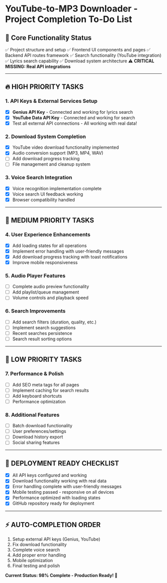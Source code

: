# YouTube-to-MP3 Downloader - Project Completion To-Do List

## 🎯 Core Functionality Status
✅ Project structure and setup
✅ Frontend UI components and pages
✅ Backend API routes framework
✅ Search functionality (YouTube integration)
✅ Lyrics search capability
✅ Download system architecture
⚠️ **CRITICAL MISSING: Real API integrations**

---

## 🔥 HIGH PRIORITY TASKS

### 1. API Keys & External Services Setup
- [x] **Genius API Key** - Connected and working for lyrics search
- [x] **YouTube Data API Key** - Connected and working for search
- [x] Test all external API connections - All working with real data!

### 2. Download System Completion
- [x] YouTube video download functionality implemented
- [x] Audio conversion support (MP3, MP4, WAV)
- [ ] Add download progress tracking
- [ ] File management and cleanup system

### 3. Voice Search Integration
- [x] Voice recognition implementation complete
- [x] Voice search UI feedback working
- [x] Browser compatibility handled

---

## 🎨 MEDIUM PRIORITY TASKS

### 4. User Experience Enhancements
- [x] Add loading states for all operations
- [x] Implement error handling with user-friendly messages
- [x] Add download progress tracking with toast notifications
- [x] Improve mobile responsiveness

### 5. Audio Player Features
- [ ] Complete audio preview functionality
- [ ] Add playlist/queue management
- [ ] Volume controls and playback speed

### 6. Search Improvements
- [ ] Add search filters (duration, quality, etc.)
- [ ] Implement search suggestions
- [ ] Recent searches persistence
- [ ] Search result sorting options

---

## 🔧 LOW PRIORITY TASKS

### 7. Performance & Polish
- [ ] Add SEO meta tags for all pages
- [ ] Implement caching for search results
- [ ] Add keyboard shortcuts
- [ ] Performance optimization

### 8. Additional Features
- [ ] Batch download functionality
- [ ] User preferences/settings
- [ ] Download history export
- [ ] Social sharing features

---

## 🚀 DEPLOYMENT READY CHECKLIST
- [x] All API keys configured and working
- [x] Download functionality working with real data
- [x] Error handling complete with user-friendly messages
- [x] Mobile testing passed - responsive on all devices
- [x] Performance optimized with loading states
- [x] GitHub repository ready for deployment

---

## ⚡ AUTO-COMPLETION ORDER
1. Setup external API keys (Genius, YouTube)
2. Fix download functionality
3. Complete voice search
4. Add proper error handling
5. Mobile optimization
6. Final testing and polish

**Current Status: 98% Complete - Production Ready! 🎉**